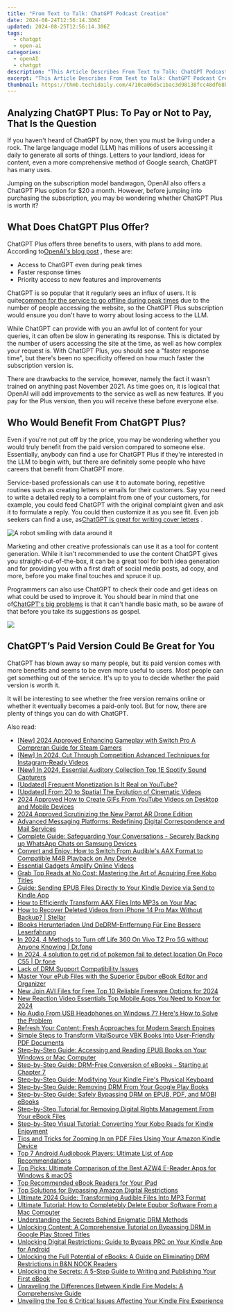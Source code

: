 ```yaml
---
title: "From Text to Talk: ChatGPT Podcast Creation"
date: 2024-08-24T12:56:14.306Z
updated: 2024-08-25T12:56:14.306Z
tags:
  - chatgpt
  - open-ai
categories:
  - openAI
  - chatgpt
description: "This Article Describes From Text to Talk: ChatGPT Podcast Creation"
excerpt: "This Article Describes From Text to Talk: ChatGPT Podcast Creation"
thumbnail: https://thmb.techidaily.com/4710ca06d5c1bac3d98138fcc48df68b8cda1336ed8306337cb08733704da4ca.jpg
---
```


## Analyzing ChatGPT Plus: To Pay or Not to Pay, That Is the Question

 If you haven't heard of ChatGPT by now, then you must be living under a rock. The large language model (LLM) has millions of users accessing it daily to generate all sorts of things. Letters to your landlord, ideas for content, even a more comprehensive method of Google search, ChatGPT has many uses.

 Jumping on the subscription model bandwagon, OpenAI also offers a ChatGPT Plus option for $20 a month. However, before jumping into purchasing the subscription, you may be wondering whether ChatGPT Plus is worth it?

## What Does ChatGPT Plus Offer?

 ChatGPT Plus offers three benefits to users, with plans to add more. According to[OpenAI's blog post](https://openai.com/blog/chatgpt-plus) , these are:

* Access to ChatGPT even during peak times
* Faster response times
* Priority access to new features and improvements

 ChatGPT is so popular that it regularly sees an influx of users. It is quite[common for the service to go offline during peak times](https://www.makeuseof.com/chatgpt-at-capacity-right-now-windows/) due to the number of people accessing the website, so the ChatGPT Plus subscription would ensure you don't have to worry about losing access to the LLM.

 While ChatGPT can provide with you an awful lot of content for your queries, it can often be slow in generating its response. This is dictated by the number of users accessing the site at the time, as well as how complex your request is. With ChatGPT Plus, you should see a "faster response time", but there's been no specificity offered on how much faster the subscription version is.

 There are drawbacks to the service, however, namely the fact it wasn't trained on anything past November 2021\. As time goes on, it is logical that OpenAI will add improvements to the service as well as new features. If you pay for the Plus version, then you will receive these before everyone else.

## Who Would Benefit From ChatGPT Plus?

 Even if you're not put off by the price, you may be wondering whether you would truly benefit from the paid version compared to someone else. Essentially, anybody can find a use for ChatGPT Plus if they're interested in the LLM to begin with, but there are definitely some people who have careers that benefit from ChatGPT more.

 Service-based professionals can use it to automate boring, repetitive routines such as creating letters or emails for their customers. Say you need to write a detailed reply to a complaint from one of your customers, for example, you could feed ChatGPT with the original complaint given and ask it to formulate a reply. You could then customize it as you see fit. Even job seekers can find a use, as[ChatGPT is great for writing cover letters](https://www.makeuseof.com/write-cover-letter-using-chatgpt/) .

![A robot smiling with data around it](https://static1.makeuseofimages.com/wordpress/wp-content/uploads/2023/03/ai-robot-data.jpg)

 Marketing and other creative professionals can use it as a tool for content generation. While it isn't recommended to use the content ChatGPT gives you straight-out-of-the-box, it can be a great tool for both idea generation and for providing you with a first draft of social media posts, ad copy, and more, before you make final touches and spruce it up.

 Programmers can also use ChatGPT to check their code and get ideas on what could be used to improve it. You should bear in mind that one of[ChatGPT's big problems](https://www.makeuseof.com/openai-chatgpt-biggest-probelms/) is that it can't handle basic math, so be aware of that before you take its suggestions as gospel.

<!-- affiliate ads begin -->
<a href="https://secure.2checkout.com/order/checkout.php?PRODS=4620778&QTY=1&AFFILIATE=108875&CART=1"><img src="https://secure.avangate.com/images/merchant/07dd4d5a72f5740ef0f035f201951476/728__90banner.jpg" border="0"></a>
<!-- affiliate ads end -->
## ChatGPT’s Paid Version Could Be Great for You

 ChatGPT has blown away so many people, but its paid version comes with more benefits and seems to be even more useful to users. Most people can get something out of the service. It's up to you to decide whether the paid version is worth it.

 It will be interesting to see whether the free version remains online or whether it eventually becomes a paid-only tool. But for now, there are plenty of things you can do with ChatGPT.


<ins class="adsbygoogle"
     style="display:block"
     data-ad-format="autorelaxed"
     data-ad-client="ca-pub-7571918770474297"
     data-ad-slot="1223367746"></ins>



<ins class="adsbygoogle"
     style="display:block"
     data-ad-client="ca-pub-7571918770474297"
     data-ad-slot="8358498916"
     data-ad-format="auto"
     data-full-width-responsive="true"></ins>

<span class="atpl-alsoreadstyle">Also read:</span>
<div><ul>
<li><a href="https://video-capture.techidaily.com/new-2024-approved-enhancing-gameplay-with-switch-pro-a-compreran-guide-for-steam-gamers/"><u>[New] 2024 Approved  Enhancing Gameplay with Switch Pro  A Compreran Guide for Steam Gamers</u></a></li>
<li><a href="https://instagram-video-recordings.techidaily.com/new-in-2024-cut-through-competition-advanced-techniques-for-instagram-ready-videos/"><u>[New] In 2024, Cut Through Competition  Advanced Techniques for Instagram-Ready Videos</u></a></li>
<li><a href="https://visual-screen-recording.techidaily.com/new-in-2024-essential-auditory-collection-top-1e-spotify-sound-capturers/"><u>[New] In 2024, Essential Auditory Collection  Top 1E Spotify Sound Capturers</u></a></li>
<li><a href="https://facebook-video-footage.techidaily.com/updated-frequent-monetization-is-it-real-on-youtube/"><u>[Updated] Frequent Monetization  Is It Real on YouTube?</u></a></li>
<li><a href="https://some-techniques.techidaily.com/updated-from-2d-to-spatial-the-evolution-of-cinematic-videos/"><u>[Updated] From 2D to Spatial  The Evolution of Cinematic Videos</u></a></li>
<li><a href="https://youtube-lab.techidaily.com/approved-how-to-create-gifs-from-youtube-videos-on-desktop-and-mobile-devices/"><u>2024 Approved  How to Create GIFs From YouTube Videos on Desktop and Mobile Devices</u></a></li>
<li><a href="https://extra-skills.techidaily.com/2024-approved-scrutinizing-the-new-parrot-ar-drone-edition/"><u>2024 Approved  Scrutinizing the New Parrot AR Drone Edition</u></a></li>
<li><a href="https://tech-haven.techidaily.com/advanced-messaging-platforms-redefining-digital-correspondence-and-mail-services/"><u>Advanced Messaging Platforms: Redefining Digital Correspondence and Mail Services</u></a></li>
<li><a href="https://os-tips.techidaily.com/complete-guide-safeguarding-your-conversations-securely-backing-up-whatsapp-chats-on-samsung-devices/"><u>Complete Guide: Safeguarding Your Conversations - Securely Backing up WhatsApp Chats on Samsung Devices</u></a></li>
<li><a href="https://tech-haven.techidaily.com/convert-and-enjoy-how-to-switch-from-audibles-aax-format-to-compatible-m4b-playback-on-any-device/"><u>Convert and Enjoy: How to Switch From Audible's AAX Format to Compatible M4B Playback on Any Device</u></a></li>
<li><a href="https://extra-hints.techidaily.com/essential-gadgets-amplify-online-videos/"><u>Essential Gadgets  Amplify Online Videos</u></a></li>
<li><a href="https://tech-haven.techidaily.com/grab-top-reads-at-no-cost-mastering-the-art-of-acquiring-free-kobo-titles/"><u>Grab Top Reads at No Cost: Mastering the Art of Acquiring Free Kobo Titles</u></a></li>
<li><a href="https://tech-haven.techidaily.com/guide-sending-epub-files-directly-to-your-kindle-device-via-send-to-kindle-app/"><u>Guide: Sending EPUB Files Directly to Your Kindle Device via Send to Kindle App</u></a></li>
<li><a href="https://tech-haven.techidaily.com/how-to-efficiently-transform-aax-files-into-mp3s-on-your-mac/"><u>How to Efficiently Transform AAX Files Into MP3s on Your Mac</u></a></li>
<li><a href="https://blog-min.techidaily.com/how-to-recover-deleted-videos-from-iphone-14-pro-max-without-backup-stellar-by-stellar-data-recovery-ios-iphone-data-recovery/"><u>How to Recover Deleted Videos from iPhone 14 Pro Max Without Backup? | Stellar</u></a></li>
<li><a href="https://tech-haven.techidaily.com/ibooks-herunterladen-und-dedrm-entfernung-fur-eine-bessere-leserfahrung/"><u>IBooks Herunterladen Und DeDRM-Entfernung Für Eine Bessere Leserfahrung</u></a></li>
<li><a href="https://fake-location.techidaily.com/in-2024-4-methods-to-turn-off-life-360-on-vivo-t2-pro-5g-without-anyone-knowing-drfone-by-drfone-virtual-android/"><u>In 2024, 4 Methods to Turn off Life 360 On Vivo T2 Pro 5G without Anyone Knowing | Dr.fone</u></a></li>
<li><a href="https://pokemon-go-android.techidaily.com/in-2024-4-solution-to-get-rid-of-pokemon-fail-to-detect-location-on-poco-c55-drfone-by-drfone-virtual-android/"><u>In 2024, 4 solution to get rid of pokemon fail to detect location On Poco C55 | Dr.fone</u></a></li>
<li><a href="https://tech-haven.techidaily.com/lack-of-drm-support-compatibility-issues/"><u>Lack of DRM Support Compatibility Issues</u></a></li>
<li><a href="https://tech-haven.techidaily.com/master-your-epub-files-with-the-superior-epubor-ebook-editor-and-organizer/"><u>Master Your ePub Files with the Superior Epubor eBook Editor and Organizer</u></a></li>
<li><a href="https://smart-video-editing.techidaily.com/new-join-avi-files-for-free-top-10-reliable-freeware-options-for-2024/"><u>New Join AVI Files for Free Top 10 Reliable Freeware Options for 2024</u></a></li>
<li><a href="https://video-creation-software.techidaily.com/new-reaction-video-essentials-top-mobile-apps-you-need-to-know-for-2024/"><u>New Reaction Video Essentials Top Mobile Apps You Need to Know for 2024</u></a></li>
<li><a href="https://sound-issues.techidaily.com/1723016598699-no-audio-from-usb-headphones-on-windows-7-heres-how-to-solve-the-problem/"><u>No Audio From USB Headphones on Windows 7? Here's How to Solve the Problem</u></a></li>
<li><a href="https://tech-haven.techidaily.com/refresh-your-content-fresh-approaches-for-modern-search-engines/"><u>Refresh Your Content: Fresh Approaches for Modern Search Engines</u></a></li>
<li><a href="https://tech-haven.techidaily.com/simple-steps-to-transform-vitalsource-vbk-books-into-user-friendly-pdf-documents/"><u>Simple Steps to Transform VitalSource VBK Books Into User-Friendly PDF Documents</u></a></li>
<li><a href="https://tech-haven.techidaily.com/step-by-step-guide-accessing-and-reading-epub-books-on-your-windows-or-mac-computer/"><u>Step-by-Step Guide: Accessing and Reading EPUB Books on Your Windows or Mac Computer</u></a></li>
<li><a href="https://tech-haven.techidaily.com/step-by-step-guide-drm-free-conversion-of-ebooks-starting-at-chapter-7/"><u>Step-by-Step Guide: DRM-Free Conversion of eBooks - Starting at Chapter 7</u></a></li>
<li><a href="https://tech-haven.techidaily.com/step-by-step-guide-modifying-your-kindle-fires-physical-keyboard/"><u>Step-by-Step Guide: Modifying Your Kindle Fire's Physical Keyboard</u></a></li>
<li><a href="https://tech-haven.techidaily.com/step-by-step-guide-removing-drm-from-your-google-play-books/"><u>Step-by-Step Guide: Removing DRM From Your Google Play Books</u></a></li>
<li><a href="https://tech-haven.techidaily.com/step-by-step-guide-safely-bypassing-drm-on-epub-pdf-and-mobi-ebooks/"><u>Step-by-Step Guide: Safely Bypassing DRM on EPUB, PDF, and MOBI eBooks</u></a></li>
<li><a href="https://tech-haven.techidaily.com/step-by-step-tutorial-for-removing-digital-rights-management-from-your-ebook-files/"><u>Step-by-Step Tutorial for Removing Digital Rights Management From Your eBook Files</u></a></li>
<li><a href="https://tech-haven.techidaily.com/step-by-step-visual-tutorial-converting-your-kobo-reads-for-kindle-enjoyment/"><u>Step-by-Step Visual Tutorial: Converting Your Kobo Reads for Kindle Enjoyment</u></a></li>
<li><a href="https://tech-haven.techidaily.com/tips-and-tricks-for-zooming-in-on-pdf-files-using-your-amazon-kindle-device/"><u>Tips and Tricks for Zooming In on PDF Files Using Your Amazon Kindle Device</u></a></li>
<li><a href="https://tech-haven.techidaily.com/top-7-android-audiobook-players-ultimate-list-of-app-recommendations/"><u>Top 7 Android Audiobook Players: Ultimate List of App Recommendations</u></a></li>
<li><a href="https://tech-haven.techidaily.com/top-picks-ultimate-comparison-of-the-best-azw4-e-reader-apps-for-windows-and-macos/"><u>Top Picks: Ultimate Comparison of the Best AZW4 E-Reader Apps for Windows & macOS</u></a></li>
<li><a href="https://tech-haven.techidaily.com/top-recommended-ebook-readers-for-your-ipad/"><u>Top Recommended eBook Readers for Your iPad</u></a></li>
<li><a href="https://tech-haven.techidaily.com/top-solutions-for-bypassing-amazon-digital-restrictions/"><u>Top Solutions for Bypassing Amazon Digital Restrictions</u></a></li>
<li><a href="https://tech-haven.techidaily.com/ultimate-2024-guide-transforming-audible-files-into-mp3-format/"><u>Ultimate 2024 Guide: Transforming Audible Files Into MP3 Format</u></a></li>
<li><a href="https://tech-haven.techidaily.com/ultimate-tutorial-how-to-completebly-delete-epubor-software-from-a-mac-computer/"><u>Ultimate Tutorial: How to Completebly Delete Epubor Software From a Mac Computer</u></a></li>
<li><a href="https://tech-haven.techidaily.com/understanding-the-secrets-behind-enigmatic-drm-methods/"><u>Understanding the Secrets Behind Enigmatic DRM Methods</u></a></li>
<li><a href="https://tech-haven.techidaily.com/unlocking-content-a-comprehensive-tutorial-on-bypassing-drm-in-google-play-stored-titles/"><u>Unlocking Content: A Comprehensive Tutorial on Bypassing DRM in Google Play Stored Titles</u></a></li>
<li><a href="https://tech-haven.techidaily.com/unlocking-digital-restrictions-guide-to-bypass-prc-on-your-kindle-app-for-android/"><u>Unlocking Digital Restrictions: Guide to Bypass PRC on Your Kindle App for Android</u></a></li>
<li><a href="https://tech-haven.techidaily.com/unlocking-the-full-potential-of-ebooks-a-guide-on-eliminating-drm-restrictions-in-bandn-nook-readers/"><u>Unlocking the Full Potential of eBooks: A Guide on Eliminating DRM Restrictions in B&N NOOK Readers</u></a></li>
<li><a href="https://tech-haven.techidaily.com/unlocking-the-secrets-a-5-step-guide-to-writing-and-publishing-your-first-ebook/"><u>Unlocking the Secrets: A 5-Step Guide to Writing and Publishing Your First eBook</u></a></li>
<li><a href="https://tech-haven.techidaily.com/unraveling-the-differences-between-kindle-fire-models-a-comprehensive-guide/"><u>Unraveling the Differences Between Kindle Fire Models: A Comprehensive Guide</u></a></li>
<li><a href="https://tech-haven.techidaily.com/unveiling-the-top-6-critical-issues-affecting-your-kindle-fire-experience/"><u>Unveiling the Top 6 Critical Issues Affecting Your Kindle Fire Experience</u></a></li>
</ul></div>
